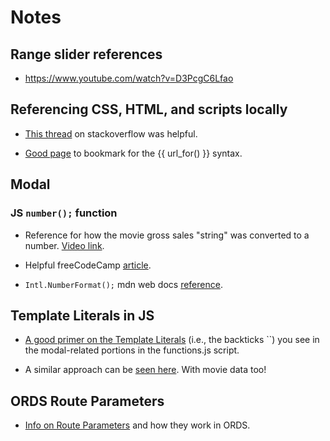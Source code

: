 # Notes

## Range slider references

- https://www.youtube.com/watch?v=D3PcgC6Lfao

## Referencing CSS, HTML, and scripts locally

- [This thread](https://stackoverflow.com/questions/16677095/what-is-the-right-way-to-write-my-script-src-url-for-a-local-development-envir) on stackoverflow was helpful.

- [Good page](https://flask.palletsprojects.com/en/3.0.x/tutorial/templates/) to bookmark for the {{ url_for() }} syntax.

## Modal

### JS `number();` function

- Reference for how the movie gross sales "string" was converted to a number. [Video link](https://youtu.be/FUngCjDzFDo?si=hPyvM6liu5Rdk_K7).

- Helpful freeCodeCamp [article](https://www.freecodecamp.org/news/how-to-convert-a-string-to-a-number-in-javascript/).

- `Intl.NumberFormat();` mdn web docs [reference](https://developer.mozilla.org/en-US/docs/Web/JavaScript/Reference/Global_Objects/Intl/NumberFormat#specifications).

## Template Literals in JS

- [A good primer on the Template Literals](https://developer.mozilla.org/en-US/docs/Web/JavaScript/Reference/Template_literals) (i.e., the backticks \`\`) you see in the modal-related portions in the functions.js script.

- A similar approach can be [seen here](https://youtu.be/ytNyibPQFhw?si=LJPcrWMCWdPWqAF4). With movie data too!

## ORDS Route Parameters

- [Info on Route Parameters](https://docs.oracle.com/en/database/oracle/oracle-rest-data-services/24.2/orddg/developing-REST-applications.html#GUID-FCE0FAAF-0671-4C04-8B0B-36F0FA396543) and how they work in ORDS.